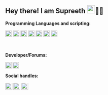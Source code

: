 ## Hey there! I am Supreeth <img src="https://media.giphy.com/media/hvRJCLFzcasrR4ia7z/giphy.gif" width="25px">👨‍💻



**Programming Languages and scripting:**  

<code><img height="20" alt="Python" src="https://img.shields.io/badge/python-%2314354C.svg?style=for-the-badge&logo=python&logoColor=white"/></code>
<code><img height="20" alt="C" src="https://img.shields.io/badge/c-%2300599C.svg?style=for-the-badge&logo=c&logoColor=white"/></code>
<code><img height="20" alt="C++" src="https://img.shields.io/badge/c++-%2300599C.svg?style=for-the-badge&logo=c%2B%2B&ogoColor=white"/></code>
<code><img height="20" alt="Java" src="https://img.shields.io/badge/java-%23ED8B00.svg?style=for-the-badge&logo=java&logoColor=white"/></code>
<code><img height="20" alt="R" src="https://img.shields.io/badge/r-%23276DC3.svg?style=for-the-badge&logo=r&logoColor=white"/></code>
<code><img height="20" alt="NodeJS" src="https://img.shields.io/badge/node.js-%2343853D.svg?style=for-the-badge&logo=node-dot-js&logoColor=white"/></code>
<code><img height="20" alt="Perl" src="https://img.shields.io/badge/perl-%2339457E.svg?style=for-the-badge&logo=perl&logoColor=white"/></code>

<br />

**Developer/Forums:**  

<a href="https://www.hackerrank.com/chuppi_angadi">
  <img align="left" img height="20" alt="HackerRank" src="https://img.shields.io/badge/-Hackerrank-2EC866?style=for-the-badge&logo=HackerRank&logoColor=white" />
</a>
<code><img alt="AWS" height="20" src="https://img.shields.io/badge/AWS-%23FF9900.svg?style=for-the-badge&logo=amazon-aws&logoColor=white"/></code>

<br />

**Social handles:**  

<a href="https://www.linkedin.com/in/supreeth-s-angadi-64843116a/">
  <img align="left" alt="Linkedin profile" width="22px" src="https://raw.githubusercontent.com/peterthehan/peterthehan/master/assets/linkedin.svg" />
</a>
<a href="https://twitter.com/AngadiSupreeth">
  <img align="left" alt="Twitter profile" width="22px" src="https://raw.githubusercontent.com/peterthehan/peterthehan/master/assets/twitter.svg" />
</a>
<a href="https://www.facebook.com/supreeths.angadi/">
  <img align="left" alt="Twitter profile" width="22px" src="https://raw.githubusercontent.com/peterthehan/peterthehan/master/assets/facebook.svg" />
</a>

<br /><br /><br />
